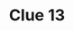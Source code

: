 ---
layout: "clue"
page_title: "Kepler Scavenger Hunt"
logo_location: "../../../../assets/files/logos/logo.png"
title: "Clue 13"
clueID: 13
---